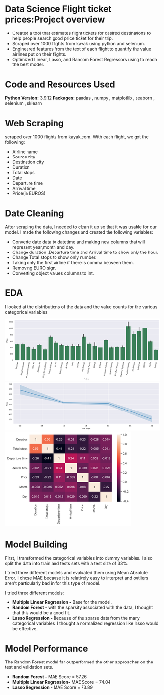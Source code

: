 # Data Science Flight ticket prices:Project overview
* Created a tool that estimates flight tickets for desired destinations to help people search good price ticket for their trip.
* Scraped over 1000 flights from kayak using python and selenium.
* Engineered features from the text of each flight to quantify the value airlines put on their flights.
* Optimized Linear, Lasso, and Random Forest Regressors using to reach the best model.

# Code and Resources Used
**Python Version:** 3.9.12
**Packages:** pandas , numpy , matplotlib , seaborn , selenium , sklearn

# Web Scraping
scraped over 1000 flights from kayak.com. With each flight, we got the following:
* Airline name
* Source city
* Destination city
* Duration
* Total stops
* Date
* Departure time
* Arrival time
* Price(in EUROS)

# Date Cleaning
After scraping the data, I needed to clean it up so that it was usable for our model. I made the following changes and created the following variables:
* Converte date data to datetime and making new columns that will represent year,month and day.
* Change duration ,Departure time and Arrival time to show only the hour.
* Change Total stops to show only number.
* Taking only the first airline if there is comma between them.
* Removing EURO sign.
* Converting object values columns to int.

# EDA
I looked at the distributions of the data and the value counts for the various categorical variables


![alt text](https://github.com/TeveTc20/ds_flight_proj/blob/master/airline_price.PNG "Airlines by Price")
![alt text](https://github.com/TeveTc20/ds_flight_proj/blob/master/totalStops_price.PNG "Total stops by Price")
![alt text](https://github.com/TeveTc20/ds_flight_proj/blob/master/heatmap_dfcorr.PNG "Correlation")


# Model Building
First, I transformed the categorical variables into dummy variables. I also split the data into train and tests sets with a test size of 33%.

I tried three different models and evaluated them using Mean Absolute Error. I chose MAE because it is relatively easy to interpret and outliers aren’t particularly bad in for this type of model.

I tried three different models:
* **Multiple Linear Regression -** Base for the model.
* **Random Forest -** with the sparsity associated with the data, I thought that this would be a good fit.
* **Lasso Regression -** Because of the sparse data from the many categorical variables, I thought a normalized regression like lasso would be effective.

# Model Performance
The Random Forest model far outperformed the other approaches on the test and validation sets.
* **Random Forest -** MAE Score = 57.26
* **Multiple Linear Regression-** MAE Score = 74.04
* **Lasso Regression -** MAE Score = 73.89
